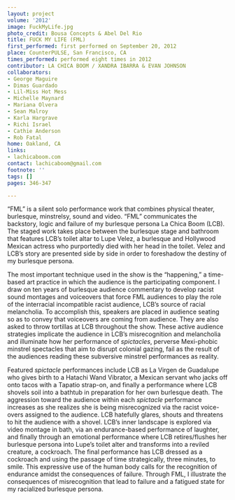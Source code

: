 ```yaml
---
layout: project
volume: '2012'
image: FuckMyLife.jpg
photo_credit: Bousa Concepts & Abel Del Rio
title: FUCK MY LIFE (FML)
first_performed: first performed on September 20, 2012
place: CounterPULSE, San Francisco, CA
times_performed: performed eight times in 2012
contributor: LA CHICA BOOM / XANDRA IBARRA & EVAN JOHNSON
collaborators:
- George Maguire
- Dimas Guardado
- Lil-Miss Hot Mess
- Michelle Maynard
- Mariana Olvera
- Sean Malroy
- Karla Hargrave
- Richi Israel
- Cathie Anderson
- Rob Fatal
home: Oakland, CA
links:
- lachicaboom.com
contact: lachicaboom@gmail.com
footnote: ''
tags: []
pages: 346-347

---
```


“FML” is a silent solo performance work that combines physical theater, burlesque, minstrelsy, sound and video. “FML” communicates the backstory, logic and failure of my burlesque persona La Chica Boom (LCB). The staged work takes place between the burlesque stage and bathroom that features LCB’s toilet altar to Lupe Velez, a burlesque and Hollywood Mexican actress who purportedly died with her head in the toilet. Velez and LCB’s story are presented side by side in order to foreshadow the destiny of my burlesque persona.

The most important technique used in the show is the “happening,” a time-based art practice in which the audience is the participating component. I draw on ten years of burlesque audience commentary to develop racist sound montages and voiceovers that force FML audiences to play the role of the interracial incompatible racist audience, LCB’s source of racial melancholia. To accomplish this, speakers are placed in audience seating so as to convey that voiceovers are coming from audience. They are also asked to throw tortillas at LCB throughout the show. These active audience strategies implicate the audience in LCB’s misrecognition and melancholia and illuminate how her performance of _spictacles_, perverse Mexi-phobic minstrel spectacles that aim to disrupt colonial gazing, fail as the result of the audiences reading these subversive minstrel performances as reality.

Featured _spictacle_ performances include LCB as La Virgen de Guadalupe who gives birth to a Hatachi Wand Vibrator, a Mexican servant who jacks off onto tacos with a Tapatio strap-on, and finally a performance where LCB shovels soil into a bathtub in preparation for her own burlesque death. The aggression toward the audience within each _spictacle_ performance increases as she realizes she is being misrecognized via the racist voice-overs assigned to the audience. LCB hatefully glares, shouts and threatens to hit the audience with a shovel. LCB’s inner landscape is explored via video montage in bath, via an endurance-based performance of laughter, and finally through an emotional performance where LCB retires/flushes her burlesque persona into Lupe’s toilet alter and transforms into a reviled creature, a cockroach. The final performance has LCB dressed as a cockroach and using the passage of time strategically, three minutes, to smile. This expressive use of the human body calls for the recognition of endurance amidst the consequences of failure. Through FML, I illustrate the consequences of misrecognition that lead to failure and a fatigued state for my racialized burlesque persona.

